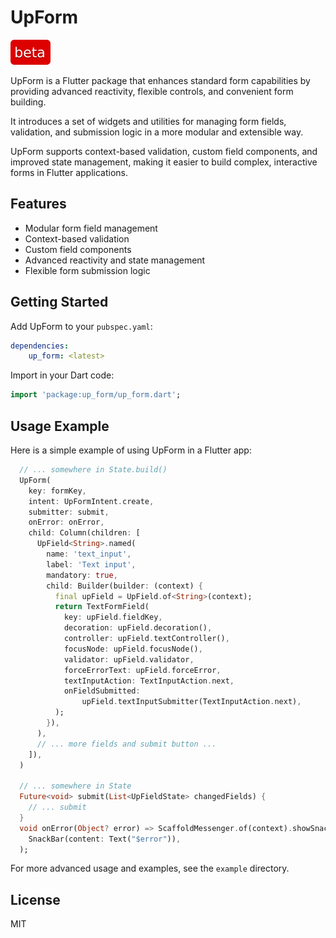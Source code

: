 # UpForm

![beta](https://github.com/dartius-dev/up_form/raw/main//example/assets/beta.svg)

UpForm is a Flutter package that enhances standard form capabilities by providing advanced reactivity, flexible controls, and convenient form building. 

It introduces a set of widgets and utilities for managing form fields, validation, and submission logic in a more modular and extensible way. 

UpForm supports context-based validation, custom field components, and improved state management, making it easier to build complex, interactive forms in Flutter applications.

## Features

- Modular form field management
- Context-based validation
- Custom field components
- Advanced reactivity and state management
- Flexible form submission logic

## Getting Started

Add UpForm to your `pubspec.yaml`:

```yaml
dependencies:
	up_form: <latest>
```

Import in your Dart code:

```dart
import 'package:up_form/up_form.dart';
```

## Usage Example

Here is a simple example of using UpForm in a Flutter app:

```dart
  // ... somewhere in State.build()  
  UpForm(
    key: formKey,
    intent: UpFormIntent.create,
    submitter: submit,
    onError: onError,
    child: Column(children: [
      UpField<String>.named(
        name: 'text_input',
        label: 'Text input',
        mandatory: true,
        child: Builder(builder: (context) {
          final upField = UpField.of<String>(context);
          return TextFormField(
            key: upField.fieldKey,
            decoration: upField.decoration(),
            controller: upField.textController(),
            focusNode: upField.focusNode(),
            validator: upField.validator,
            forceErrorText: upField.forceError,
            textInputAction: TextInputAction.next,
            onFieldSubmitted: 
                upField.textInputSubmitter(TextInputAction.next),
          );
        }),
      ),
      // ... more fields and submit button ...
    ]),
  )

  // ... somewhere in State
  Future<void> submit(List<UpFieldState> changedFields) {
    // ... submit 
  }
  void onError(Object? error) => ScaffoldMessenger.of(context).showSnackBar(
    SnackBar(content: Text("$error")),
  );
```

For more advanced usage and examples, see the `example` directory.

## License

MIT

